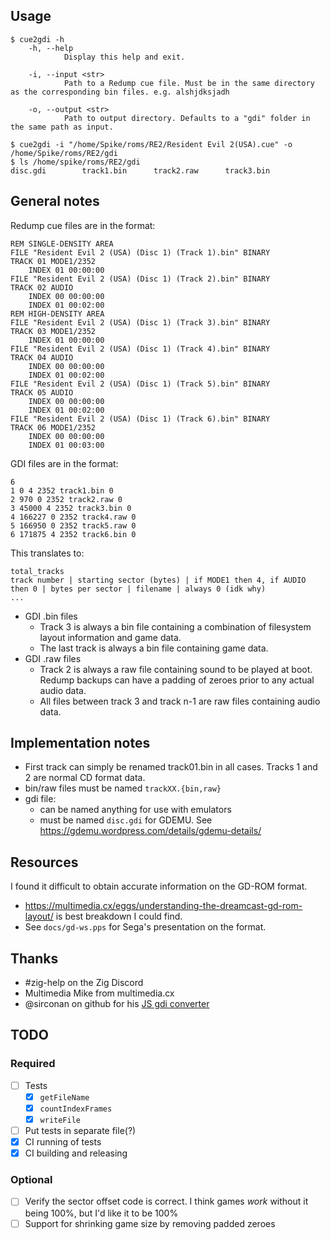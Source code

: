 ## Usage
```
$ cue2gdi -h
    -h, --help
            Display this help and exit.

    -i, --input <str>
            Path to a Redump cue file. Must be in the same directory as the corresponding bin files. e.g. alshjdksjadh

    -o, --output <str>
            Path to output directory. Defaults to a "gdi" folder in the same path as input.

$ cue2gdi -i "/home/Spike/roms/RE2/Resident Evil 2(USA).cue" -o /home/Spike/roms/RE2/gdi
$ ls /home/spike/roms/RE2/gdi
disc.gdi        track1.bin      track2.raw      track3.bin
```

## General notes

Redump cue files are in the format:

```
REM SINGLE-DENSITY AREA
FILE "Resident Evil 2 (USA) (Disc 1) (Track 1).bin" BINARY
TRACK 01 MODE1/2352
    INDEX 01 00:00:00
FILE "Resident Evil 2 (USA) (Disc 1) (Track 2).bin" BINARY
TRACK 02 AUDIO
    INDEX 00 00:00:00
    INDEX 01 00:02:00
REM HIGH-DENSITY AREA
FILE "Resident Evil 2 (USA) (Disc 1) (Track 3).bin" BINARY
TRACK 03 MODE1/2352
    INDEX 01 00:00:00
FILE "Resident Evil 2 (USA) (Disc 1) (Track 4).bin" BINARY
TRACK 04 AUDIO
    INDEX 00 00:00:00
    INDEX 01 00:02:00
FILE "Resident Evil 2 (USA) (Disc 1) (Track 5).bin" BINARY
TRACK 05 AUDIO
    INDEX 00 00:00:00
    INDEX 01 00:02:00
FILE "Resident Evil 2 (USA) (Disc 1) (Track 6).bin" BINARY
TRACK 06 MODE1/2352
    INDEX 00 00:00:00
    INDEX 01 00:03:00
```

GDI files are in the format:

```
6
1 0 4 2352 track1.bin 0
2 970 0 2352 track2.raw 0
3 45000 4 2352 track3.bin 0
4 166227 0 2352 track4.raw 0
5 166950 0 2352 track5.raw 0
6 171875 4 2352 track6.bin 0
```

This translates to:

```
total_tracks
track number | starting sector (bytes) | if MODE1 then 4, if AUDIO then 0 | bytes per sector | filename | always 0 (idk why)
...
```

* GDI .bin files
    * Track 3 is always a bin file containing a combination of filesystem layout information and game data.
    * The last track is always a bin file containing game data.
* GDI .raw files
    * Track 2 is always a raw file containing sound to be played at boot. Redump backups can have a padding of zeroes prior to any actual audio data.
    * All files between track 3 and track n-1 are raw files containing audio data.

## Implementation notes

* First track can simply be renamed track01.bin in all cases. Tracks 1 and 2 are normal CD format data. 
* bin/raw files must be named `trackXX.{bin,raw}`
* gdi file:
    * can be named anything for use with emulators
    * must be named `disc.gdi` for GDEMU. See https://gdemu.wordpress.com/details/gdemu-details/

## Resources

I found it difficult to obtain accurate information on the GD-ROM format.

* https://multimedia.cx/eggs/understanding-the-dreamcast-gd-rom-layout/ is best breakdown I could find.
* See `docs/gd-ws.pps` for Sega's presentation on the format.

## Thanks

* #zig-help on the Zig Discord
* Multimedia Mike from multimedia.cx
* @sirconan on github for his [JS gdi converter](https://github.com/sirconan/gdi-conversion)

## TODO

### Required

- [ ] Tests
    - [x] `getFileName`
    - [x] `countIndexFrames`
    - [x] `writeFile`
- [ ] Put tests in separate file(?)
- [x] CI running of tests
- [x] CI building and releasing

### Optional

- [ ] Verify the sector offset code is correct. I think games *work* without it being 100%, but I'd like it to be 100%
- [ ] Support for shrinking game size by removing padded zeroes